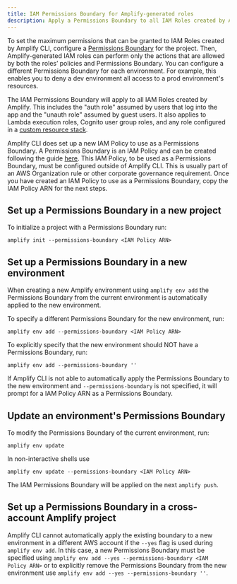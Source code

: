 ```yaml
---
title: IAM Permissions Boundary for Amplify-generated roles
description: Apply a Permissions Boundary to all IAM Roles created by Amplify CLI.
---
```


To set the maximum permissions that can be granted to IAM Roles created by Amplify CLI, configure a [Permissions Boundary](https://docs.aws.amazon.com/IAM/latest/UserGuide/access_policies_boundaries.html) for the project. Then, Amplify-generated IAM roles can perform only the actions that are allowed by both the roles’ policies and Permissions Boundary. You can configure a different Permissions Boundary for each environment. For example, this enables you to deny a dev environment all access to a prod environment's resources.

The IAM Permissions Boundary will apply to all IAM Roles created by Amplify. This includes the "auth role" assumed by users that log into the app and the "unauth role" assumed by guest users. It also applies to Lambda execution roles, Cognito user group roles, and any role configured in a [custom resource stack](~/cli/usage/customcf.md).

Amplify CLI does set up a new IAM Policy to use as a Permissions Boundary. A Permissions Boundary is an IAM Policy and can be created following the guide [here](https://docs.aws.amazon.com/IAM/latest/UserGuide/access_policies_create-console.html). This IAM Policy, to be used as a Permissions Boundary, must be configured outside of Amplify CLI. This is usually part of an AWS Organization rule or other corporate governance requirement. Once you have created an IAM Policy to use as a Permissions Boundary, copy the IAM Policy ARN for the next steps.

## Set up a Permissions Boundary in a new project

To initialize a project with a Permissions Boundary run: 
```
amplify init --permissions-boundary <IAM Policy ARN>
```

## Set up a Permissions Boundary in a new environment

When creating a new Amplify environment using `amplify env add` the Permissions Boundary from the current environment is automatically applied to the new environment.

To specify a different Permissions Boundary for the new environment, run:
```
amplify env add --permissions-boundary <IAM Policy ARN>
```

To explicitly specify that the new environment should NOT have a Permissions Boundary, run:
```
amplify env add --permissions-boundary ''
```

If Amplify CLI is not able to automatically apply the Permissions Boundary to the new environment and `--permissions-boundary` is not specified, it will prompt for a IAM Policy ARN as a Permissions Boundary.

## Update an environment's Permissions Boundary

To modify the Permissions Boundary of the current environment, run:
```
amplify env update
```

In non-interactive shells use 
```
amplify env update --permissions-boundary <IAM Policy ARN>
```

The IAM Permissions Boundary will be applied on the next `amplify push`.

## Set up a Permissions Boundary in a cross-account Amplify project

Amplify CLI cannot automatically apply the existing boundary to a new environment in a different AWS account if the `--yes` flag is used during `amplify env add`. In this case, a new Permissions Boundary must be specified using `amplify env add --yes --permissions-boundary <IAM Policy ARN>` or to explicitly remove the Permissions Boundary from the new environment use `amplify env add --yes --permissions-boundary ''`.